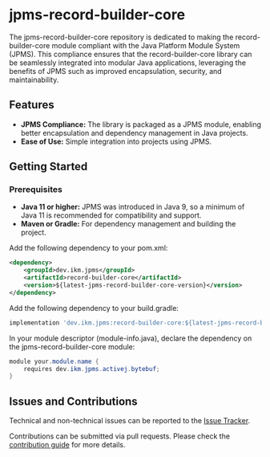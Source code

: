# jpms-record-builder-core
The jpms-record-builder-core repository is dedicated to making the record-builder-core module compliant with the Java Platform Module System (JPMS). This compliance ensures that the record-builder-core library can be seamlessly integrated into modular Java applications, leveraging the benefits of JPMS such as improved encapsulation, security, and maintainability.

## Features

* **JPMS Compliance:** The library is packaged as a JPMS module, enabling better encapsulation and dependency management in Java projects.
* **Ease of Use:** Simple integration into projects using JPMS.

## Getting Started
### Prerequisites

* **Java 11 or higher:** JPMS was introduced in Java 9, so a minimum of Java 11 is recommended for compatibility and support.
* **Maven or Gradle:** For dependency management and building the project.

Add the following dependency to your pom.xml:
```xml
<dependency>
    <groupId>dev.ikm.jpms</groupId>
	<artifactId>record-builder-core</artifactId>
    <version>${latest-jpms-record-builder-core-version}</version>
</dependency>
```

Add the following dependency to your build.gradle:
```groovy
implementation 'dev.ikm.jpms:record-builder-core:${latest-jpms-record-builder-core-version}'
```

In your module descriptor (module-info.java), declare the dependency on the jpms-record-builder-core module:

```java
module your.module.name {
    requires dev.ikm.jpms.activej.bytebuf;
}
```


## Issues and Contributions
Technical and non-technical issues can be reported to the [Issue Tracker](https://github.com/ikmdev/record-builder-core/issues).

Contributions can be submitted via pull requests. Please check the [contribution guide](doc/how-to-contribute.md) for more details.
